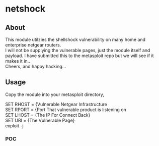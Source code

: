 # netshock
## About
This module utilzies the shellshock vulnerability on many home and enterprise netgear routers. <br />
I will not be supplying the vulnerable pages, just the module itself and payload. I have submitted this to the metasploit repo but we will see if it makes it in.. <br />
Cheers, and happy hacking... <br />
## Usage 
Copy the module into your metasploit directory, 

SET RHOST = {Vulnerable Netgear Infrastructure <br />
SET RPORT = {Port That vulnerable product is listening on  <br />
SET LHOST = {The IP For Connect Back}<br />
SET URI = {The Vulnerable Page}<br />
exploit -j <br />

### POC 



